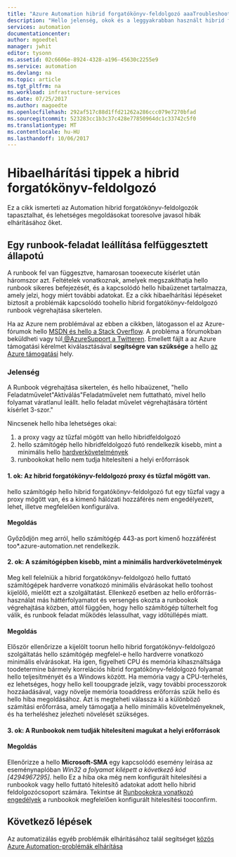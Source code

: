 ```yaml
---
title: "Azure Automation hibrid forgatókönyv-feldolgozó aaaTroubleshoot |} Microsoft Docs"
description: "Hello jelenség, okok és a leggyakrabban használt hibrid forgatókönyv-feldolgozó állít ki az Azure Automationben hello megoldás leírása"
services: automation
documentationcenter: 
author: mgoedtel
manager: jwhit
editor: tysonn
ms.assetid: 02c6606e-8924-4328-a196-45630c2255e9
ms.service: automation
ms.devlang: na
ms.topic: article
ms.tgt_pltfrm: na
ms.workload: infrastructure-services
ms.date: 07/25/2017
ms.author: magoedte
ms.openlocfilehash: 292af517c88d1ffd21262a286ccc079e7270bfad
ms.sourcegitcommit: 523283cc1b3c37c428e77850964dc1c33742c5f0
ms.translationtype: MT
ms.contentlocale: hu-HU
ms.lasthandoff: 10/06/2017
---
```

# <a name="troubleshooting-tips-for-hybrid-runbook-worker"></a>Hibaelhárítási tippek a hibrid forgatókönyv-feldolgozó

Ez a cikk ismerteti az Automation hibrid forgatókönyv-feldolgozók tapasztalhat, és lehetséges megoldásokat tooresolve javasol hibák elhárításához őket.

## <a name="a-runbook-job-terminates-with-a-status-of-suspended"></a>Egy runbook-feladat leállítása felfüggesztett állapotú

A runbook fel van függesztve, hamarosan tooexecute kísérlet után háromszor azt. Feltételek vonatkoznak, amelyek megszakíthatja hello runbook sikeres befejezését, és a kapcsolódó hello hibaüzenet tartalmazza, amely jelzi, hogy miért további adatokat. Ez a cikk hibaelhárítási lépéseket biztosít a problémák kapcsolódó toohello hibrid forgatókönyv-feldolgozó runbook végrehajtása sikertelen.

Ha az Azure nem problémával az ebben a cikkben, látogasson el az Azure-fórumok hello [MSDN és hello a Stack Overflow](https://azure.microsoft.com/support/forums/). A probléma a fórumokban beküldheti vagy túl[ @AzureSupport a Twitteren](https://twitter.com/AzureSupport). Emellett fájlt a az Azure támogatási kérelmet kiválasztásával **segítségre van szüksége** a hello [az Azure támogatási](https://azure.microsoft.com/support/options/) hely.

### <a name="symptom"></a>Jelenség
A Runbook végrehajtása sikertelen, és hello hibaüzenet, "hello Feladatművelet"Aktiválás"Feladatművelet nem futtatható, mivel hello folyamat váratlanul leállt. hello feladat művelet végrehajtására történt kísérlet 3-szor."

Nincsenek hello hiba lehetséges okai: 

1. a proxy vagy az tűzfal mögött van hello hibridfeldolgozó
2. hello számítógép hello hibridfeldolgozó futó rendelkezik kisebb, mint a minimális hello [hardverkövetelmények](automation-offering-get-started.md#hybrid-runbook-worker)  
3. runbookokat hello nem tudja hitelesíteni a helyi erőforrások

#### <a name="cause-1-hybrid-runbook-worker-is-behind-proxy-or-firewall"></a>1. ok: Az hibrid forgatókönyv-feldolgozó proxy és tűzfal mögött van.
hello számítógép hello hibrid forgatókönyv-feldolgozó fut egy tűzfal vagy a proxy mögött van, és a kimenő hálózati hozzáférés nem engedélyezett, lehet, illetve megfelelően konfigurálva.

#### <a name="solution"></a>Megoldás
Győződjön meg arról, hello számítógép 443-as port kimenő hozzáférést too*.azure-automation.net rendelkezik. 

#### <a name="cause-2-computer-has-less-than-minimum-hardware-requirements"></a>2. ok: A számítógépben kisebb, mint a minimális hardverkövetelmények
Meg kell felelniük a hibrid forgatókönyv-feldolgozó hello futtató számítógépek hardverre vonatkozó minimális elvárásokat hello toohost kijelölő, mielőtt ezt a szolgáltatást. Ellenkező esetben az hello erőforrás-használat más háttérfolyamatot és versengés okozta a runbookok végrehajtása közben, attól függően, hogy hello számítógép túlterhelt fog válik, és runbook feladat működés lelassulhat, vagy időtúllépés miatt. 

#### <a name="solution"></a>Megoldás
Először ellenőrizze a kijelölt toorun hello hibrid forgatókönyv-feldolgozó szolgáltatás hello számítógép megfelel-e hello hardverre vonatkozó minimális elvárásokat.  Ha igen, figyelheti CPU és memória kihasználtsága toodetermine bármely korrelációs hibrid forgatókönyv-feldolgozó folyamat hello teljesítményét és a Windows között.  Ha memória vagy a CPU-terhelés, ez lehetséges, hogy hello kell tooupgrade jelzik, vagy további processzorok hozzáadásával, vagy növelje memória tooaddress erőforrás szűk hello és hello hiba megoldásához. Azt is megteheti válassza ki a különböző számítási erőforrása, amely támogatja a hello minimális követelményeknek, és ha terheléshez jelezheti növelését szükséges.         

#### <a name="cause-3-runbooks-cannot-authenticate-with-local-resources"></a>3. ok: A Runbookok nem tudják hitelesíteni magukat a helyi erőforrások

#### <a name="solution"></a>Megoldás
Ellenőrizze a hello **Microsoft-SMA** egy kapcsolódó esemény leírása az eseménynaplóban *Win32 a folyamat kilépett a következő kód [4294967295]*.  hello Ez a hiba oka még nem konfigurált hitelesítési a runbookok vagy hello futtató hitelesítő adatokat adott hello hibrid feldolgozócsoport számára.  Tekintse át [Runbookokra vonatkozó engedélyek](automation-hrw-run-runbooks.md#runbook-permissions) a runbookok megfelelően konfigurált hitelesítési tooconfirm.  

## <a name="next-steps"></a>Következő lépések

Az automatizálás egyéb problémák elhárításához talál segítséget [közös Azure Automation-problémák elhárítása](automation-troubleshooting-automation-errors.md) 